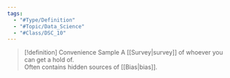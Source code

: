 ```yaml
---
tags:
  - "#Type/Definition"
  - "#Topic/Data_Science"
  - "#Class/DSC_10"
---
```


> [!definition] Convenience Sample
> A [[Survey|survey]] of whoever you can get a hold of.  
> Often contains hidden sources of [[Bias|bias]].